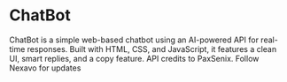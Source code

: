 # ChatBot
ChatBot is a simple web-based chatbot using an AI-powered API for real-time responses. Built with HTML, CSS, and JavaScript, it features a clean UI, smart replies, and a copy feature. API credits to PaxSenix. Follow Nexavo for updates
